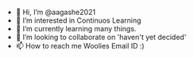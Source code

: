 - 👋 Hi, I’m @aagashe2021
- 👀 I’m interested in Continuos Learning
- 🌱 I’m currently learning many things.
- 💞️ I’m looking to collaborate on 'haven't yet decided'
- 📫 How to reach me Woolies Email ID :)

<!---
aagashe2021/aagashe2021 is a ✨ special ✨ repository because its `README.md` (this file) appears on your GitHub profile.
You can click the Preview link to take a look at your changes.
--->
